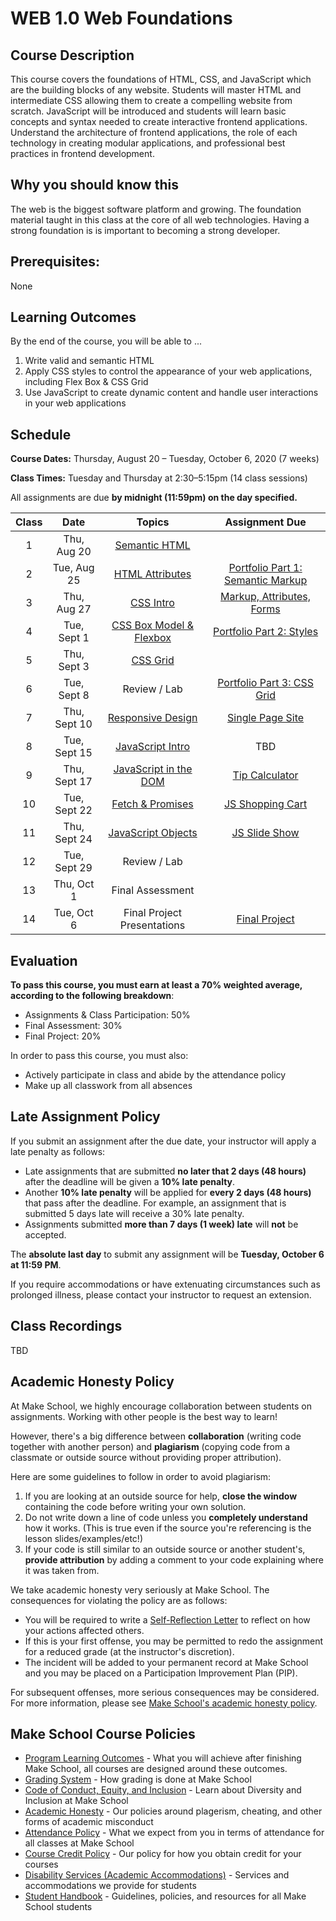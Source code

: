 # WEB 1.0 Web Foundations

## Course Description

This course covers the foundations of HTML, CSS, and JavaScript which are the building blocks of any website. Students will master HTML and intermediate CSS allowing them to create a compelling website from scratch. JavaScript will be introduced and students will learn basic concepts and syntax needed to create interactive frontend applications. Understand the architecture of frontend applications, the role of each technology in creating modular applications, and professional best practices in frontend development.

## Why you should know this

The web is the biggest software platform and growing. The foundation material taught in this class at the core of all web technologies. Having a strong foundation is is important to becoming a strong developer. 

## Prerequisites: 

None

## Learning Outcomes

By the end of the course, you will be able to ...

1. Write valid and semantic HTML
1. Apply CSS styles to control the appearance of your web applications, including Flex Box & CSS Grid
1. Use JavaScript to create dynamic content and handle user interactions in your web applications

## Schedule

**Course Dates:** Thursday, August 20 – Tuesday, October 6, 2020 (7 weeks)

**Class Times:** Tuesday and Thursday at 2:30–5:15pm (14 class sessions)

All assignments are due **by midnight (11:59pm) on the day specified.**

| Class |   Date    |                 Topics                  | Assignment Due |
|:-----:|:---------:|:---------------------------------------:|:--------------:|
|  1 |  Thu, Aug 20  | [Semantic HTML](Lessons/01-Semantic-HTML) | |
|  2 |  Tue, Aug 25  | [HTML Attributes](Lessons/02-HTML-Attributes) | [Portfolio Part 1: Semantic Markup](Assignments/01-Portfolio-Part-1-Structure) |
|  3 |  Thu, Aug 27  | [CSS Intro](Lessons/03-CSS-Intro) | [Markup, Attributes, Forms](Assignments/02-Markup-Attributes-Forms) |
|  4 |  Tue, Sept 1  | [CSS Box Model & Flexbox](Lessons/04-CSS-Box-Model) | [Portfolio Part 2: Styles](Assignments/03-Portfolio-Part-2-Styles) |
|  5 |  Thu, Sept 3  | [CSS Grid](Lessons/05-CSS-Grid) |  |
|  6 |  Tue, Sept 8  | Review / Lab | [Portfolio Part 3: CSS Grid](Assignments/04-Portfolio-Part-3-Grid) |
|  7 |  Thu, Sept 10 | [Responsive Design](Lessons/07-Responsive-Design) | [Single Page Site](05-Single-Page-Site) |
|  8 |  Tue, Sept 15 | [JavaScript Intro](Lessons/08-JS-Intro) | TBD |
|  9 |  Thu, Sept 17 | [JavaScript in the DOM](Lessons/09-JS-in-the-DOM) | [Tip Calculator](07-Tip-Calculator) |
| 10 |  Tue, Sept 22 | [Fetch & Promises](Lessons/10-Fetch-Promises) | [JS Shopping Cart](08-JS-Shopping-Cart) |
| 11 |  Thu, Sept 24 | [JavaScript Objects](Lessons/11-JS-Objects) | [JS Slide Show](09-JS-Slide-Show) |
| 12 |  Tue, Sept 29 | Review / Lab | |
| 13 |  Thu, Oct 1   | Final Assessment | |
| 14 |  Tue, Oct 6   | Final Project Presentations | [Final Project](10-Final-Project) |

## Evaluation

**To pass this course, you must earn at least a 70% weighted average, according to the following breakdown**:

- Assignments & Class Participation: 50%
- Final Assessment: 30%
- Final Project: 20%

In order to pass this course, you must also:

- Actively participate in class and abide by the attendance policy
- Make up all classwork from all absences

## Late Assignment Policy

If you submit an assignment after the due date, your instructor will apply a late penalty as follows:

- Late assignments that are submitted **no later that 2 days (48 hours)** after the deadline will be given a **10% late penalty**.
- Another **10% late penalty** will be applied for **every 2 days (48 hours)** that pass after the deadline. For example, an assignment that is submitted 5 days late will receive a 30% late penalty.
- Assignments submitted **more than 7 days (1 week) late** will **not** be accepted.

The **absolute last day** to submit any assignment will be **Tuesday, October 6 at 11:59 PM**.

If you require accommodations or have extenuating circumstances such as prolonged illness, please contact your instructor to request an extension.

## Class Recordings

TBD

## Academic Honesty Policy

At Make School, we highly encourage collaboration between students on assignments. Working with other people is the best way to learn!

However, there's a big difference between **collaboration** (writing code together with another person) and **plagiarism** (copying code from a classmate or outside source without providing proper attribution). 

Here are some guidelines to follow in order to avoid plagiarism:

1. If you are looking at an outside source for help, **close the window** containing the code before writing your own solution.
1. Do not write down a line of code unless you **completely understand** how it works. (This is true even if the source you're referencing is the lesson slides/examples/etc!)
1. If your code is still similar to an outside source or another student's, **provide attribution** by adding a comment to your code explaining where it was taken from.

We take academic honesty very seriously at Make School. The consequences for violating the policy are as follows:

- You will be required to write a [Self-Reflection Letter](https://docs.google.com/document/d/140_PHfDh7gu33OZI_caxEtvNzAlAepjnGcbQcXZ-MRo/edit?usp=sharing) to reflect on how your actions affected others.
- If this is your first offense, you may be permitted to redo the assignment for a reduced grade (at the instructor's discretion).
- The incident will be added to your permanent record at Make School and you may be placed on a Participation Improvement Plan (PIP).

For subsequent offenses, more serious consequences may be considered. For more information, please see [Make School's academic honesty policy](https://make.sc/academic-honesty-policy).

## Make School Course Policies

- [Program Learning Outcomes](https://make.sc/program-learning-outcomes) - What you will achieve after finishing Make School, all courses are designed around these outcomes.
- [Grading System](https://make.sc/grading-system) - How grading is done at Make School
- [Code of Conduct, Equity, and Inclusion](https://make.sc/code-of-conduct) - Learn about Diversity and Inclusion at Make School
- [Academic Honesty](https://make.sc/academic-honesty-policy) - Our policies around plagerism, cheating, and other forms of academic misconduct
- [Attendance Policy](https://make.sc/attendance-policy) - What we expect from you in terms of attendance for all classes at Make School
- [Course Credit Policy](https://make.sc/course-credit-policy) - Our policy for how you obtain credit for your courses
- [Disability Services (Academic Accommodations)](https://make.sc/disability-services) - Services and accommodations we provide for students
- [Student Handbook](https://make.sc/student-handbook) - Guidelines, policies, and resources for all Make School students
